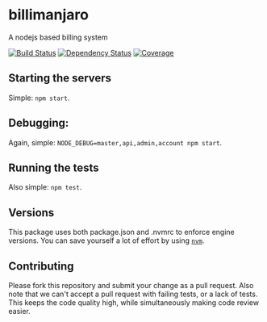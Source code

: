 # billimanjaro
A nodejs based billing system

[![Build Status](https://img.shields.io/travis/billimanjaro/billimanjaro.svg)](https://travis-ci.org/billimanjaro/billimanjaro)
[![Dependency Status](https://img.shields.io/david/billimanjaro/billimanjaro.svg)](https://david-dm.org/billimanjaro/billamanjaro)
[![Coverage](https://img.shields.io/coveralls/billimanjaro/billimanjaro.svg)](https://coveralls.io/r/billimanjaro/billimanjaro)

## Starting the servers
Simple: `npm start`.

## Debugging:
Again, simple: `NODE_DEBUG=master,api,admin,account npm start`.

## Running the tests
Also simple: `npm test`.

## Versions
This package uses both package.json and .nvmrc to enforce engine versions. You can save yourself a lot of effort by using [`nvm`](https://github.com/creationix/nvm).

## Contributing
Please fork this repository and submit your change as a pull request. Also note that we can't accept a pull request with failing
tests, or a lack of tests. This keeps the code quality high, while simultaneously making code review easier.
